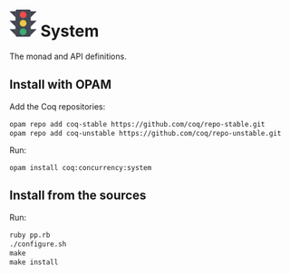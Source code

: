 # ![Logo](https://raw.githubusercontent.com/clarus/icons/master/street-light-48.png) System
The monad and API definitions.

## Install with OPAM
Add the Coq repositories:

    opam repo add coq-stable https://github.com/coq/repo-stable.git
    opam repo add coq-unstable https://github.com/coq/repo-unstable.git

Run:

    opam install coq:concurrency:system

## Install from the sources
Run:

    ruby pp.rb
    ./configure.sh
    make
    make install
